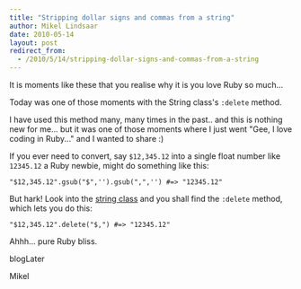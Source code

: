 ```yaml
---
title: "Stripping dollar signs and commas from a string"
author: Mikel Lindsaar
date: 2010-05-14
layout: post
redirect_from:
  - /2010/5/14/stripping-dollar-signs-and-commas-from-a-string
---
```

It is moments like these that you realise why it is you love Ruby so
much...

Today was one of those moments with the String class's `:delete` method.

I have used this method many, many times in the past.. and this is
nothing new for me... but it was one of those moments where I just went
"Gee, I love coding in Ruby..." and I wanted to share :)

If you ever need to convert, say `$12,345.12` into a single float number
like `12345.12` a Ruby newbie, might do something like this:

``` {.ruby lang="ruby" data-caption="how not to do it"}
"$12,345.12".gsub("$",'').gsub(",",'') #=> "12345.12"
```

But hark! Look into the [string
class](http://ruby-doc.org/core/classes/String.html) and you shall find
the `:delete` method, which lets you do this:

``` {.ruby lang="ruby" data-caption="how not to do it"}
"$12,345.12".delete("$,") #=> "12345.12"
```

Ahhh... pure Ruby bliss.

blogLater

Mikel

